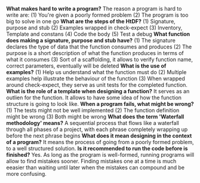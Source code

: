 **What makes hard to write a program?** The reason a program is hard to write are: (1) You're given a poorly formed problem (2) The program is too big to solve in one go
**What are the steps of the HtDF?** (1) Signature, purpose and stub (2) Examples wrapped in check-expect (3) Inventory, Template and constans (4) Code the body (5) Test a debug
**What function does making a signature, purpose and stub have?** (1) The signature declares the type of data that the function consumes and produces (2) The purpose is a short description of what the function produces in terms of what it consumes (3) Sort of a scaffolding, it allows to verify function name, correct parameters, eventually will be deleted
**What is the use of examples?** (1) Help us understand what the function must do (2) Multiple examples help illustrate the behaviour of the function (3) When wrapped around check-expect, they serve as unit tests for the completed function.
**What is the role of a template when designing a function?** It serves as an outlien for the function. It allows to have some idea of how the function structure is going to look like.
**When a program fails, what might be wrong?** (1) The tests might not be well implemented (2) The function definition might be wrong (3) Both might be wrong
**What does the term 'Waterfall methodology' means?** A sequential process that flows like a waterfall through all phases of a project, with each phrase completely wrapping up before the next phrase begins
**What does it mean designing in the context of a program?** It means the process of going from a poorly formed problem, to a well structured solution.
**Is it recommended to run the code before is finished?** Yes. As long as the program is well-formed, running programs will allow to find mistakes sooner. Finding mistakes one at a time is much eeasier than waiting until later when the mistakes can compound and be more confusing.
